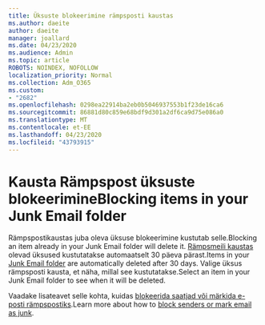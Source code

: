 ```yaml
---
title: Üksuste blokeerimine rämpsposti kaustas
ms.author: daeite
author: daeite
manager: joallard
ms.date: 04/23/2020
ms.audience: Admin
ms.topic: article
ROBOTS: NOINDEX, NOFOLLOW
localization_priority: Normal
ms.collection: Adm_O365
ms.custom:
- "2682"
ms.openlocfilehash: 0298ea22914ba2eb0b5046937553b1f23de16ca6
ms.sourcegitcommit: 86881d80c859e68bdf9d301a2df6ca9d75e086a0
ms.translationtype: MT
ms.contentlocale: et-EE
ms.lasthandoff: 04/23/2020
ms.locfileid: "43793915"
---
```

# <a name="blocking-items-in-your-junk-email-folder"></a><span data-ttu-id="c63a2-102">Kausta Rämpspost üksuste blokeerimine</span><span class="sxs-lookup"><span data-stu-id="c63a2-102">Blocking items in your Junk Email folder</span></span>

<span data-ttu-id="c63a2-103">Rämpspostikaustas juba oleva üksuse blokeerimine kustutab selle.</span><span class="sxs-lookup"><span data-stu-id="c63a2-103">Blocking an item already in your Junk Email folder will delete it.</span></span> <span data-ttu-id="c63a2-104">[Rämpsmeili kaustas](https://outlook.live.com/mail/junkemail) olevad üksused kustutatakse automaatselt 30 päeva pärast.</span><span class="sxs-lookup"><span data-stu-id="c63a2-104">Items in your [Junk Email folder](https://outlook.live.com/mail/junkemail) are automatically deleted after 30 days.</span></span> <span data-ttu-id="c63a2-105">Valige üksus rämpsposti kausta, et näha, millal see kustutatakse.</span><span class="sxs-lookup"><span data-stu-id="c63a2-105">Select an item in your Junk Email folder to see when it will be deleted.</span></span>

<span data-ttu-id="c63a2-106">Vaadake lisateavet selle kohta, kuidas [blokeerida saatjad või märkida e-posti rämpspostiks](https://support.office.com/article/a3ece97b-82f8-4a5e-9ac3-e92fa6427ae4).</span><span class="sxs-lookup"><span data-stu-id="c63a2-106">Learn more about how to [block senders or mark email as junk](https://support.office.com/article/a3ece97b-82f8-4a5e-9ac3-e92fa6427ae4).</span></span>